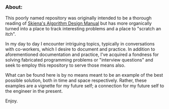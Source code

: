 ### About:
This poorly named repository was originally intended to be a thorough reading of [Skiena's Algorithm Design Manual](https://www.amazon.com/s/?ie=UTF8&keywords=skiena+algorithm+design+manual&tag=googhydr-20&index=aps&hvadid=177234932584&hvpos=1t1&hvnetw=g&hvrand=12992417675248320985&hvpone=&hvptwo=&hvqmt=e&hvdev=c&hvdvcmdl=&hvlocint=&hvlocphy=9002292&hvtargid=kwd-34266377750&ref=pd_sl_9dkfr84cbx_e) but has more organically turned into a place to track interesting problems and a place to "scratch an itch".

In my day to day I encounter intriguing topics, typically in conversations with co-workers, which I desire to document and practice. In addition to aforementioned documentation and practice, I've acquired a fondness for solving fabricated programming problems or "interview questions" and seek to employ this repository to serve those means also.

What can be found here is by no means meant to be an example of the best possible solution, both in time and space respectively. Rather, these examples are a vignette for my future self; a connection for my future self to the engineer in the present.

Enjoy.